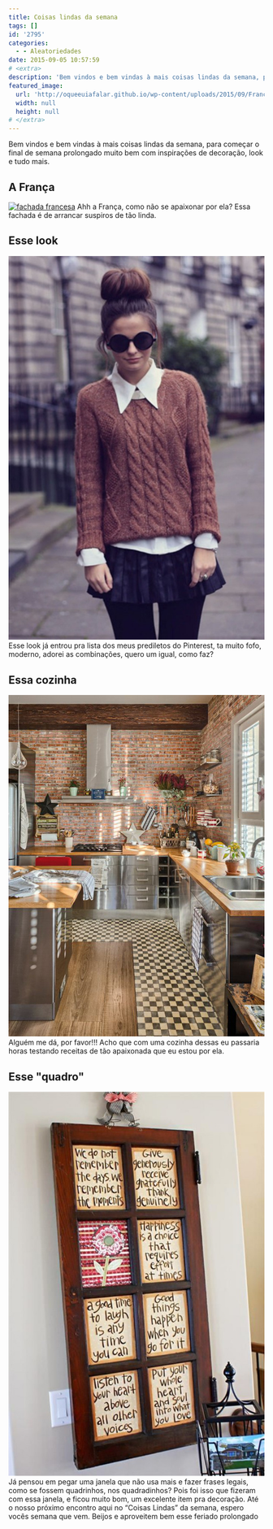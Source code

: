 ```yaml
---
title: Coisas lindas da semana
tags: []
id: '2795'
categories:
  - - Aleatoriedades
date: 2015-09-05 10:57:59
# <extra>
description: 'Bem vindos e bem vindas à mais coisas lindas da semana, para começar o final de semana prolongado muito bem com inspirações de decoração, look e tudo mais. A França Ahh a França, como não se apaixonar por ela? Essa fachada é de arrancar suspiros de tão linda. Esse look Esse look já entrou pra lista dos meus prediletos do Pinterest, ta muito fofo, moderno, adorei as combinações, quero um igual, como faz? Essa cozinha Alguém me dá, por favor!!! Acho que com uma cozinha dessas eu passaria horas testando receitas de tão apaixonada que eu estou por ela. Esse &#8220;quadro&#8221; Já pensou em pegar uma janela que não usa mais e fazer frases legais, como se fossem quadrinhos, nos quadradinhos? Pois foi isso que fizeram com essa janela, e ficou muito bom, um excelente item pra decoração. Até o &hellip;'
featured_image: 
  url: 'http://oqueeuiafalar.github.io/wp-content/uploads/2015/09/França.jpg'
  width: null
  height: null
# </extra>
---
```


Bem vindos e bem vindas à mais coisas lindas da semana, para começar o final de semana prolongado muito bem com inspirações de decoração, look e tudo mais.

## A França

[![fachada francesa](/wp-content/uploads/2015/09/França.jpg)](/wp-content/uploads/2015/09/França.jpg) Ahh a França, como não se apaixonar por ela? Essa fachada é de arrancar suspiros de tão linda.

## Esse look

[![look de inverno com suéter](/wp-content/uploads/2015/09/03524d9779262fe1ae178e06c8cc1cb0-683x1024.jpg)](/wp-content/uploads/2015/09/03524d9779262fe1ae178e06c8cc1cb0.jpg) Esse look já entrou pra lista dos meus prediletos do Pinterest, ta muito fofo, moderno, adorei as combinações, quero um igual, como faz?

## Essa cozinha

[![cozinha rustica ](/wp-content/uploads/2015/09/f1c9e14be5acb5bf5699739397ad7e64.jpg)](/wp-content/uploads/2015/09/f1c9e14be5acb5bf5699739397ad7e64.jpg) Alguém me dá, por favor!!! Acho que com uma cozinha dessas eu passaria horas testando receitas de tão apaixonada que eu estou por ela.

## Esse "quadro"

[![janela na decoração, quadro](/wp-content/uploads/2015/09/8b20e2509a497080334318a241bb373c-683x1024.jpg)](/wp-content/uploads/2015/09/8b20e2509a497080334318a241bb373c.jpg) Já pensou em pegar uma janela que não usa mais e fazer frases legais, como se fossem quadrinhos, nos quadradinhos? Pois foi isso que fizeram com essa janela, e ficou muito bom, um excelente item pra decoração. Até o nosso próximo encontro aqui no “Coisas Lindas” da semana, espero vocês semana que vem. Beijos e aproveitem bem esse feriado prolongado
